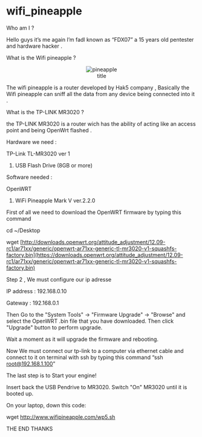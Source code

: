 # wifi_pineapple

Who am I ?

Hello guys it’s me again I’m fadl known as “FDX07” a 15 years old pentester and hardware hacker .

What is the Wifi pineapple ?

<p align="center"> <img  src="https://cdn.al-ain.com/lg/images/2019/7/21/143-213008-pineapple-wi-fi-owner-public-cafes_700x400.png" title="pineapple"> <br> title </p>

The wifi pineapple is a router developed by Hak5 company , Basically the Wifi pineapple can sniff all the data from any device being connected into it .

What is the TP-LINK MR3020 ?

the TP-LINK MR3020 is a router wich has the ability of acting like an access point and being OpenWrt flashed .

Hardware we need :

TP-Link TL-MR3020 ver 1

1. USB Flash Drive (8GB or more)

Software needed :

OpenWRT

1. WiFi Pineapple Mark V ver.2.2.0

First of all we need to download the OpenWRT firmware by typing this command

cd ~/Desktop

wget [http://downloads.openwrt.org/attitude_adjustment/12.09-rc1/ar71xx/generic/openwrt-ar71xx-generic-tl-mr3020-v1-squashfs-factory.bin](https://downloads.openwrt.org/attitude_adjustment/12.09-rc1/ar71xx/generic/openwrt-ar71xx-generic-tl-mr3020-v1-squashfs-factory.bin)

Step 2 , We must configure our ip adresse

IP address : 192.168.0.10

Gateway    : 192.168.0.1

Then Go to the "System Tools" -> "Firmware Upgrade" -> "Browse" and select the OpenWRT .bin file that you have downloaded. Then click "Upgrade" button to perform upgrade.

Wait a moment as it will upgrade the firmware and rebooting.

Now We must connect our tp-link to a computer via ethernet cable and connect to it on terminal with ssh by typing this command “ssh <root@192.168.1.100>”

The last step is to Start your engine!

Insert back the USB Pendrive to MR3020. Switch "On" MR3020 until it is booted up.

On your laptop, down this code:


wget <http://www.wifipineapple.com/wp5.sh>





THE END THANKS







